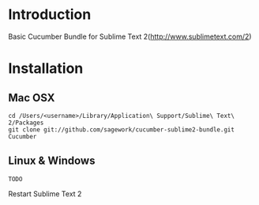 # Introduction
Basic Cucumber Bundle for Sublime Text 2(http://www.sublimetext.com/2)

# Installation
## Mac OSX
    cd /Users/<username>/Library/Application\ Support/Sublime\ Text\ 2/Packages
    git clone git://github.com/sagework/cucumber-sublime2-bundle.git Cucumber
## Linux & Windows
    TODO

Restart Sublime Text 2
